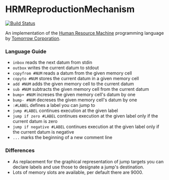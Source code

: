 # HRMReproductionMechanism

[![Build Status](https://travis-ci.org/oreissig/HRMReproductionMechanism.svg)](https://travis-ci.org/oreissig/HRMReproductionMechanism)

An implementation of the [Human Resource Machine](http://tomorrowcorporation.com/humanresourcemachine) programming language by [Tomorrow Corporation](http://tomorrowcorporation.com).

### Language Guide

* `inbox` reads the next datum from stdin
* `outbox` writes the current datum to stdout
* `copyfrom #NUM` reads a datum from the given memory cell
* `copyto #NUM` stores the current datum in a given memory cell
* `add #NUM` adds the given memory cell to the current datum
* `sub #NUM` subtracts the given memory cell from the current datum
* `bump+ #NUM` increses the given memory cell's datum by one
* `bump- #NUM` decreses the given memory cell's datum by one
* `:#LABEL` defines a label you can jump to
* `jump #LABEL` continues execution at the given label
* `jump if zero #LABEL` continues execution at the given label only if the current datum is zero
* `jump if negative #LABEL` continues execution at the given label only if the current datum is negative
* `...` marks the beginning of a new comment line

### Differences

* As replacement for the graphical representation of jump targets you can declare labels and use those to designate a jump's destination.
* Lots of memory slots are available, per default there are 9000.
